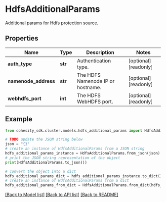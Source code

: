 # HdfsAdditionalParams

Additional params for Hdfs protection source.

## Properties

Name | Type | Description | Notes
------------ | ------------- | ------------- | -------------
**auth_type** | **str** | Authentication type. | [optional] [readonly] 
**namenode_address** | **str** | The HDFS Namenode IP or hostname. | [optional] [readonly] 
**webhdfs_port** | **int** | The HDFS WebHDFS port. | [optional] [readonly] 

## Example

```python
from cohesity_sdk.cluster.models.hdfs_additional_params import HdfsAdditionalParams

# TODO update the JSON string below
json = "{}"
# create an instance of HdfsAdditionalParams from a JSON string
hdfs_additional_params_instance = HdfsAdditionalParams.from_json(json)
# print the JSON string representation of the object
print(HdfsAdditionalParams.to_json())

# convert the object into a dict
hdfs_additional_params_dict = hdfs_additional_params_instance.to_dict()
# create an instance of HdfsAdditionalParams from a dict
hdfs_additional_params_from_dict = HdfsAdditionalParams.from_dict(hdfs_additional_params_dict)
```
[[Back to Model list]](../README.md#documentation-for-models) [[Back to API list]](../README.md#documentation-for-api-endpoints) [[Back to README]](../README.md)


